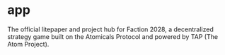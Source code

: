 # app
The official litepaper and project hub for Faction 2028, a decentralized strategy game built on the Atomicals Protocol and powered by TAP (The Atom Project).
